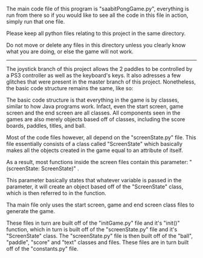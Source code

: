 The main code file of this program is "saabitPongGame.py", everything is run from there so if you would like to see all the code in this file in action, simply run that one file.

Please keep all python files relating to this project in the same directory. 

Do not move or delete any files in this directory unless you clearly know what you are doing, or else the game will not work.                

------------------------------------------------------------------------------------------------------------------------


The joystick branch of this project allows the 2 paddles to be controlled by a PS3 controller as well as the keyboard's keys. It also adresses a few glitches that were present in the master branch of this project. Nonetheless, the basic code structure remains the same, like so:


The basic code structure is that everything in the game is by classes, similar to how Java programs work. Infact, even the start screen, game screen and the end screen are all classes. All components seen in the games are also merely objects based off of classes, including the score boards, paddles, titles, and ball. 

Most of the code files however, all depend on the "screenState.py" file. This file essentially consists of a class called "ScreenState" which basically makes all the objects created in the game equal to an attribute of itself.

As a result, most functions inside the screen files contain this parameter: "(screenState: ScreenState)" .

This parameter basically states that whatever variable is passed in the parameter, it will create an object based off of the "ScreenState" class, which is then referred to in the function.

Tha main file only uses the start screen, game and end screen class files to generate the game. 

These files in turn are built off of the "initGame.py" file and it's "init()" function, which in turn is built off of the "screenState.py" file and it's "ScreenState" class. The "screenState.py" file is then built off of the "ball", "paddle", "score" and "text" classes and files. These files are in turn built off of the "constants.py" file.